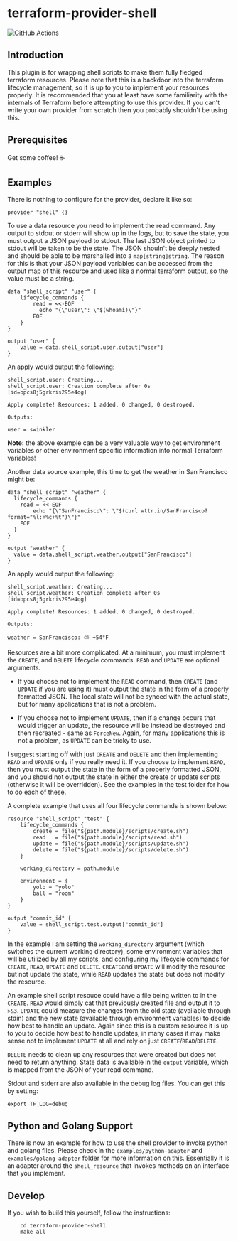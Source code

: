 # terraform-provider-shell
[![GitHub Actions](https://img.shields.io/endpoint.svg?url=https%3A%2F%2Factions-badge.atrox.dev%2Fatrox%2Fsync-dotenv%2Fbadge)](https://actions-badge.atrox.dev/atrox/sync-dotenv/goto)
## Introduction
This plugin is for wrapping shell scripts to make them fully fledged terraform resources. Please note that this is a backdoor into the terraform lifecycle management, so it is up to you to implement your resources properly. It is recommended that you at least have some familiarity with the internals of Terraform before attempting to use this provider. If you can't write your own provider from scratch then you probably shouldn't be using this.

## Prerequisites
Get some coffee! ☕

## Examples
There is nothing to configure for the provider, declare it like so:

```
provider "shell" {}
```
To use a data resource you need to implement the read command. Any output to stdout or stderr will show up in the logs, but to save the state, you must output a JSON payload to stdout. The last JSON object printed to stdout will be taken to be the state. The JSON shouln't be deeply nested and should be able to be marshalled into a `map[string]string`. The reason for this is that your JSON payload variables can be accessed from the output map of this resource and used like a normal terraform output, so the value must be a string.

```
data "shell_script" "user" {
	lifecycle_commands {
		read = <<-EOF
		  echo "{\"user\": \"$(whoami)\"}"
		EOF
	}
}

output "user" {
	value = data.shell_script.user.output["user"]
}
```

An apply would output the following:

```
shell_script.user: Creating...
shell_script.user: Creation complete after 0s [id=bpcs8j5grkris295e4qg]

Apply complete! Resources: 1 added, 0 changed, 0 destroyed.

Outputs:

user = swinkler
```
**Note:** the above example can be a very valuable way to get environment variables or other environment specific information into normal Terraform variables!

Another data source example, this time to get the weather in San Francisco might be:

```
data "shell_script" "weather" {
  lifecycle_commands {
    read = <<-EOF
        echo "{\"SanFrancisco\": \"$(curl wttr.in/SanFrancisco?format="%l:+%c+%t")\"}"
    EOF
  }
}

output "weather" {
  value = data.shell_script.weather.output["SanFrancisco"]
}
```

An apply would output the following:

```
shell_script.weather: Creating...
shell_script.weather: Creation complete after 0s [id=bpcs8j5grkris295e4qg]

Apply complete! Resources: 1 added, 0 changed, 0 destroyed.

Outputs:

weather = SanFrancisco: ⛅️ +54°F
```
Resources are a bit more complicated. At a minimum, you must implement the `CREATE`, and `DELETE` lifecycle commands. `READ` and `UPDATE` are optional arguments.

* If you choose not to implement the `READ` command, then `CREATE` (and `UPDATE` if you are using it) must output the state in the form of a properly formatted JSON. The local state will not be synced with the actual state, but for many applications that is not a problem.

* If you choose not to implement `UPDATE`, then if a change occurs that would trigger an update, the resource will be instead be destroyed and then recreated - same as `ForceNew`. Again, for many applications this is not a problem, as `UPDATE` can be tricky to use. 

I suggest starting off with just `CREATE` and `DELETE` and then implementing `READ` and `UPDATE` only if you really need it. If you choose to implement `READ`, then you must output the state in the form of a properly formatted JSON, and you should not output the state in either the create or update scripts (otherwise it will be overridden). See the examples in the test folder for how to do each of these.

A complete example that uses all four lifecycle commands is shown below:

	resource "shell_script" "test" {
		lifecycle_commands {
			create = file("${path.module}/scripts/create.sh")
			read   = file("${path.module}/scripts/read.sh")
			update = file("${path.module}/scripts/update.sh")
			delete = file("${path.module}/scripts/delete.sh")
		}

		working_directory = path.module

		environment = {
			yolo = "yolo"
			ball = "room"
		}
	}

	output "commit_id" {
		value = shell_script.test.output["commit_id"]
	}

In the example I am setting the `working_directory` argument (which switches the current working directory), some environment variables that will be utilized by all my scripts, and configuring my lifecycle commands for `CREATE`, `READ`, `UPDATE` and `DELETE`. `CREATE`and `UPDATE` will modify the resource but not update the state, while `READ` updates the state but does not modify the resource.

An example shell script resouce could have a file being written to in the `CREATE`. `READ` would simply cat that previously created file and output it to `>&3`. `UPDATE` could measure the changes from the old state (available through stdin) and the new state (available through environment variables) to decide how best to handle an update. Again since this is a custom resource it is up to you to decide how best to handle updates, in many cases it may make sense not to implement `UPDATE` at all and rely on just `CREATE`/`READ`/`DELETE`.

`DELETE` needs to clean up any resources that were created but does not need to return anything. State data is available in the `output` variable, which is mapped from the JSON of your read command.

Stdout and stderr are also available in the debug log files. You can get this by setting:

```
export TF_LOG=debug
```

## Python and Golang Support
There is now an example for how to use the shell provider to invoke python and golang files. Please check in the `examples/python-adapter` and `examples/golang-adapter` folder for more information on this. Essentially it is an adapter around the `shell_resource` that invokes methods on an interface that you implement.

## Develop
If you wish to build this yourself, follow the instructions:

```
	cd terraform-provider-shell
	make all
```
